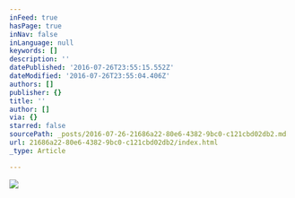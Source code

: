 ```yaml
---
inFeed: true
hasPage: true
inNav: false
inLanguage: null
keywords: []
description: ''
datePublished: '2016-07-26T23:55:15.552Z'
dateModified: '2016-07-26T23:55:04.406Z'
authors: []
publisher: {}
title: ''
author: []
via: {}
starred: false
sourcePath: _posts/2016-07-26-21686a22-80e6-4382-9bc0-c121cbd02db2.md
url: 21686a22-80e6-4382-9bc0-c121cbd02db2/index.html
_type: Article

---
```

![](https://the-grid-user-content.s3-us-west-2.amazonaws.com/d6372255-9c62-42a3-83d3-1e3f89998f71.png)
